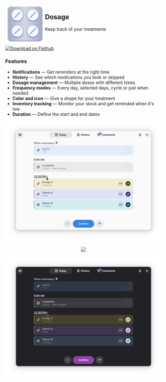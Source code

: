 <img style="vertical-align: middle;" src="data/icons/hicolor/scalable/apps/io.github.diegopvlk.Dosage.svg" width="128" height="128" align="left">

## Dosage
Keep track of your treatments

<br>

<a href='https://flathub.org/apps/io.github.diegopvlk.Dosage'><img width='240' alt='Download on Flathub' src='https://dl.flathub.org/assets/badges/flathub-badge-i-en.svg'/></a>

### Features
- **Notifications** — Get reminders at the right time  
- **History** — See which medications you took or skipped   
- **Dosage management** — Multiple doses with different times
- **Frequency modes** — Every day, selected days, cycle or just when needed    
- **Color and icon** — Give a shape for your treatment    
- **Inventory tracking** — Monitor your stock and get reminded when it's low
- **Duration** — Define the start and end dates

<p align="center"><img src="https://raw.githubusercontent.com/diegopvlk/Dosage/275470b2d2b38300461a99b1922a36ac40058bfe/screenshots/today-light.png"/></p>
<p align="center"><img style="height:700px;" src="https://raw.githubusercontent.com/diegopvlk/Dosage/07ff3d66c65d8eec702ce644b59e29c81c300531/screenshots/med-window-light.png"/></p>
<p align="center"><img src="https://raw.githubusercontent.com/diegopvlk/Dosage/275470b2d2b38300461a99b1922a36ac40058bfe/screenshots/today-dark.png"/></p>
